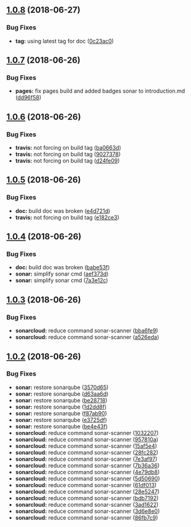 ## [1.0.8](https://github.com/yeutech-lab/accept-dot-path/compare/v1.0.7...v1.0.8) (2018-06-27)


### Bug Fixes

* **tag:** using latest tag for doc ([0c23ac0](https://github.com/yeutech-lab/accept-dot-path/commit/0c23ac0))

## [1.0.7](https://github.com/yeutech-lab/accept-dot-path/compare/v1.0.6...v1.0.7) (2018-06-26)


### Bug Fixes

* **pages:** fix pages build and added badges sonar to introduction.md ([dd96f58](https://github.com/yeutech-lab/accept-dot-path/commit/dd96f58))

## [1.0.6](https://github.com/yeutech-lab/accept-dot-path/compare/v1.0.5...v1.0.6) (2018-06-26)


### Bug Fixes

* **travis:** not forcing on build tag ([ba0663d](https://github.com/yeutech-lab/accept-dot-path/commit/ba0663d))
* **travis:** not forcing on build tag ([9027378](https://github.com/yeutech-lab/accept-dot-path/commit/9027378))
* **travis:** not forcing on build tag ([d24fe09](https://github.com/yeutech-lab/accept-dot-path/commit/d24fe09))

## [1.0.5](https://github.com/yeutech-lab/accept-dot-path/compare/v1.0.4...v1.0.5) (2018-06-26)


### Bug Fixes

* **doc:** build doc was broken ([e4d721d](https://github.com/yeutech-lab/accept-dot-path/commit/e4d721d))
* **travis:** not forcing on build tag ([e182ce3](https://github.com/yeutech-lab/accept-dot-path/commit/e182ce3))

## [1.0.4](https://github.com/yeutech-lab/accept-dot-path/compare/v1.0.3...v1.0.4) (2018-06-26)


### Bug Fixes

* **doc:** build doc was broken ([babe53f](https://github.com/yeutech-lab/accept-dot-path/commit/babe53f))
* **sonar:** simplify sonar cmd ([aef373d](https://github.com/yeutech-lab/accept-dot-path/commit/aef373d))
* **sonar:** simplify sonar cmd ([7a3e12c](https://github.com/yeutech-lab/accept-dot-path/commit/7a3e12c))

## [1.0.3](https://github.com/yeutech-lab/accept-dot-path/compare/v1.0.2...v1.0.3) (2018-06-26)


### Bug Fixes

* **sonarcloud:** reduce command sonar-scanner ([bba6fe9](https://github.com/yeutech-lab/accept-dot-path/commit/bba6fe9))
* **sonarcloud:** reduce command sonar-scanner ([a526eda](https://github.com/yeutech-lab/accept-dot-path/commit/a526eda))

## [1.0.2](https://github.com/yeutech-lab/accept-dot-path/compare/v1.0.1...v1.0.2) (2018-06-26)


### Bug Fixes

* **sonar:** restore sonarqube ([3570d65](https://github.com/yeutech-lab/accept-dot-path/commit/3570d65))
* **sonar:** restore sonarqube ([d63aa6d](https://github.com/yeutech-lab/accept-dot-path/commit/d63aa6d))
* **sonar:** restore sonarqube ([be28718](https://github.com/yeutech-lab/accept-dot-path/commit/be28718))
* **sonar:** restore sonarqube ([1d2dd8f](https://github.com/yeutech-lab/accept-dot-path/commit/1d2dd8f))
* **sonar:** restore sonarqube ([f87ab90](https://github.com/yeutech-lab/accept-dot-path/commit/f87ab90))
* **sonar:** restore sonarqube ([e3725df](https://github.com/yeutech-lab/accept-dot-path/commit/e3725df))
* **sonar:** restore sonarqube ([be4e43f](https://github.com/yeutech-lab/accept-dot-path/commit/be4e43f))
* **sonarcloud:** reduce command sonar-scanner ([1032207](https://github.com/yeutech-lab/accept-dot-path/commit/1032207))
* **sonarcloud:** reduce command sonar-scanner ([957810a](https://github.com/yeutech-lab/accept-dot-path/commit/957810a))
* **sonarcloud:** reduce command sonar-scanner ([15af5e4](https://github.com/yeutech-lab/accept-dot-path/commit/15af5e4))
* **sonarcloud:** reduce command sonar-scanner ([28fc282](https://github.com/yeutech-lab/accept-dot-path/commit/28fc282))
* **sonarcloud:** reduce command sonar-scanner ([7e3af97](https://github.com/yeutech-lab/accept-dot-path/commit/7e3af97))
* **sonarcloud:** reduce command sonar-scanner ([7b36a36](https://github.com/yeutech-lab/accept-dot-path/commit/7b36a36))
* **sonarcloud:** reduce command sonar-scanner ([4e79db8](https://github.com/yeutech-lab/accept-dot-path/commit/4e79db8))
* **sonarcloud:** reduce command sonar-scanner ([5d50690](https://github.com/yeutech-lab/accept-dot-path/commit/5d50690))
* **sonarcloud:** reduce command sonar-scanner ([61df013](https://github.com/yeutech-lab/accept-dot-path/commit/61df013))
* **sonarcloud:** reduce command sonar-scanner ([28e5247](https://github.com/yeutech-lab/accept-dot-path/commit/28e5247))
* **sonarcloud:** reduce command sonar-scanner ([bdb7192](https://github.com/yeutech-lab/accept-dot-path/commit/bdb7192))
* **sonarcloud:** reduce command sonar-scanner ([3ad1622](https://github.com/yeutech-lab/accept-dot-path/commit/3ad1622))
* **sonarcloud:** reduce command sonar-scanner ([3d6e8e0](https://github.com/yeutech-lab/accept-dot-path/commit/3d6e8e0))
* **sonarcloud:** reduce command sonar-scanner ([86fb7c9](https://github.com/yeutech-lab/accept-dot-path/commit/86fb7c9))
